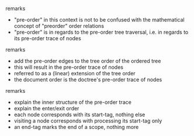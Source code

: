 
remarks
- "pre-order" in this context is not to be confused with
  the mathematical concept of "preorder" order relations
- "pre-order" is in regards to the pre-order tree traversal,
  i.e. in regards to its pre-order trace of nodes

remarks
- add the pre-order edges to the tree order of the ordered tree
- this will result in the pre-order trace of nodes
- referred to as a (linear) extension of the tree order
- the document order is the doctree's pre-order trace of nodes

remarks
- explain the inner structure of the pre-order trace
- explain the enter/exit order
- each node corresponds with its start-tag, nothing else
- visiting a node corresponds with processing its start-tag only
- an end-tag marks the end of a scope, nothing more
